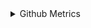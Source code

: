 <details>

目标是成为AWK语言高手！

<summary>Github Metrics</summary>

![Metrics](/github-metrics.svg)


</details>

